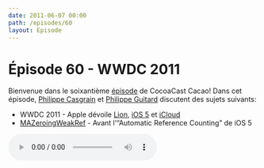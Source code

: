 ```yaml
---
date: 2011-06-07 00:00
path: /episodes/60
layout: Episode
---
```

# Épisode 60 - WWDC 2011
<p>Bienvenue dans le soixantième <a href="https://cacaocast.com/media/cacaocast_60.mp3" title="CocoaCast Cacao Episode 60">épisode</a> de CocoaCast Cacao! Dans cet épisode, <a href="http://www.twitter.com/philippec" title="Philippe Casgrain sur Twitter">Philippe Casgrain</a> et <a href="http://www.twitter.com/philippeguitard" title="Philippe Guitard sur Twitter">Philippe Guitard</a> discutent des sujets suivants:</p>
<ul><li>WWDC 2011 - Apple dévoile <a href="http://www.apple.com/fr/macosx/" title="Lion">Lion</a>, <a href="denied:hhttp://developer.apple.com/technologies/ios5/" title="iOS 5">iOS 5</a> et <a href="http://www.apple.com/icloud/" title="iCloud">iCloud</a></li>
<li><a href="http://mikeash.com/pyblog/introducing-mazeroingweakref.html" title="MAZeroingWeakRef">MAZeroingWeakRef</a> - Avant l&rsquo;&ldquo;Automatic Reference Counting&rdquo; de iOS 5</li>
</ul>
<p><audio controls><source src="https://cacaocast.com/media/cacaocast_60.mp3" type="audio/mpeg"><source src="https://cacaocast.com/media/cacaocast_60.mp3" type="audio/mp4">Votre navigateur ne supporte pas l'élément audio / Your browser does not support the audio element.</audio></p>

